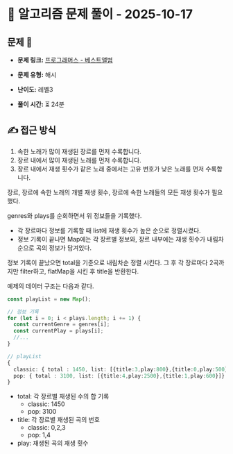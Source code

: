 # 📝 알고리즘 문제 풀이 - 2025-10-17

## 문제 📖

- **문제 링크:** [프로그래머스 - 베스트앨범](https://school.programmers.co.kr/learn/courses/30/lessons/42579)

- **문제 유형:** 해시

- **난이도:** 레벨3

- **풀이 시간:** ⏳ 24분

## ✍ 접근 방식

1. 속한 노래가 많이 재생된 장르를 먼저 수록합니다.
2. 장르 내에서 많이 재생된 노래를 먼저 수록합니다.
3. 장르 내에서 재생 횟수가 같은 노래 중에서는 고유 번호가 낮은 노래를 먼저 수록합니다.

장르, 장르에 속한 노래의 개별 재생 횟수, 장르에 속한 노래들의 모든 재생 횟수가 필요했다.

genres와 plays를 순회하면서 위 정보들을 기록했다.

- 각 장르마다 정보를 기록할 때 list에 재생 횟수가 높은 순으로 정렬시켰다.
- 정보 기록이 끝나면 Map에는 각 장르별 정보와, 장르 내부에는 재생 횟수가 내림차순으로 곡의 정보가 담겨있다.

정보 기록이 끝났으면 total을 기준으로 내림차순 정렬 시킨다.
그 후 각 장르마다 2곡까지만 filter하고, flatMap을 시킨 후 title을 반환한다.

예제의 데이터 구조는 다음과 같다.

```ts
const playList = new Map();

// 정보 기록
for (let i = 0; i < plays.length; i += 1) {
  const currentGenre = genres[i];
  const currentPlay = plays[i];
  //...
}

// playList
{
  classic: { total : 1450, list: [{title:3,play:800},{title:0,play:500},{title:2,play:150}]},
  pop: { total : 3100, list: [{title:4,play:2500},{title:1,play:600}]}
}
```

- total: 각 장르별 재생된 수의 합 기록
  - classic: 1450
  - pop: 3100
- title: 각 장르별 재생된 곡의 번호
  - classic: 0,2,3
  - pop: 1,4
- play: 재생된 곡의 재생 횟수
